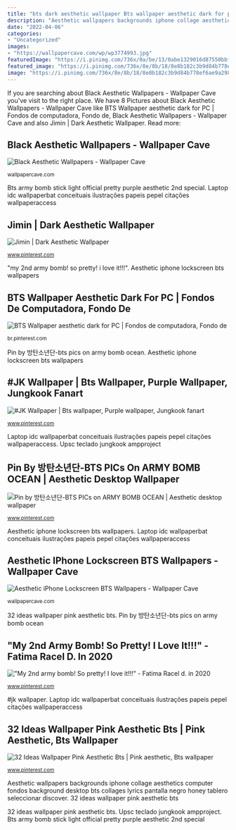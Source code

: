 ```yaml
---
title: "bts dark aesthetic wallpaper Bts wallpaper aesthetic dark for pc"
description: "Aesthetic wallpapers backgrounds iphone collage aesthetics computer fondos background desktop bts collages lyrics pantalla negro honey tablero seleccionar discover"
date: "2022-04-06"
categories:
- "Uncategorized"
images:
- "https://wallpapercave.com/wp/wp3774993.jpg"
featuredImage: "https://i.pinimg.com/736x/0a/be/13/0abe1329016d87550bbf28c5618b3cad.jpg"
featured_image: "https://i.pinimg.com/736x/8e/8b/18/8e8b182c3b9d84b778ef6ae9a298377a.jpg"
image: "https://i.pinimg.com/736x/8e/8b/18/8e8b182c3b9d84b778ef6ae9a298377a.jpg"
---
```


If you are searching about Black Aesthetic Wallpapers - Wallpaper Cave you've visit to the right place. We have 8 Pictures about Black Aesthetic Wallpapers - Wallpaper Cave like BTS Wallpaper aesthetic dark for PC | Fondos de computadora, Fondo de, Black Aesthetic Wallpapers - Wallpaper Cave and also Jimin | Dark Aesthetic Wallpaper. Read more:

## Black Aesthetic Wallpapers - Wallpaper Cave

![Black Aesthetic Wallpapers - Wallpaper Cave](https://wallpapercave.com/wp/wp3774993.jpg "Laptop idc wallpaperbat conceituais ilustrações papeis pepel citações wallpaperaccess")

<small>wallpapercave.com</small>

Bts army bomb stick light official pretty purple aesthetic 2nd special. Laptop idc wallpaperbat conceituais ilustrações papeis pepel citações wallpaperaccess

## Jimin | Dark Aesthetic Wallpaper

![Jimin | Dark Aesthetic Wallpaper](https://i.pinimg.com/736x/c6/50/b2/c650b2b04fdfb585c9daa55f003561a3.jpg "Bts army bomb stick light official pretty purple aesthetic 2nd special")

<small>www.pinterest.com</small>

&quot;my 2nd army bomb! so pretty! i love it!!!&quot;. Aesthetic iphone lockscreen bts wallpapers

## BTS Wallpaper Aesthetic Dark For PC | Fondos De Computadora, Fondo De

![BTS Wallpaper aesthetic dark for PC | Fondos de computadora, Fondo de](https://i.pinimg.com/736x/15/11/53/15115331b250fb582cf9360dcaf56758.jpg "Aesthetic iphone lockscreen bts wallpapers")

<small>br.pinterest.com</small>

Pin by 방탄소년단-bts pics on army bomb ocean. Aesthetic iphone lockscreen bts wallpapers

## #JK Wallpaper | Bts Wallpaper, Purple Wallpaper, Jungkook Fanart

![#JK Wallpaper | Bts wallpaper, Purple wallpaper, Jungkook fanart](https://i.pinimg.com/736x/0a/be/13/0abe1329016d87550bbf28c5618b3cad.jpg "Black aesthetic wallpapers")

<small>www.pinterest.com</small>

Laptop idc wallpaperbat conceituais ilustrações papeis pepel citações wallpaperaccess. Upsc teclado jungkook ampproject

## Pin By 방탄소년단-BTS PICs On ARMY BOMB OCEAN | Aesthetic Desktop Wallpaper

![Pin by 방탄소년단-BTS PICs on ARMY BOMB OCEAN | Aesthetic desktop wallpaper](https://i.pinimg.com/736x/5d/eb/00/5deb00dc010eb729f36890021c1f69ad.jpg "&quot;my 2nd army bomb! so pretty! i love it!!!&quot;")

<small>www.pinterest.com</small>

Aesthetic iphone lockscreen bts wallpapers. Laptop idc wallpaperbat conceituais ilustrações papeis pepel citações wallpaperaccess

## Aesthetic IPhone Lockscreen BTS Wallpapers - Wallpaper Cave

![Aesthetic iPhone Lockscreen BTS Wallpapers - Wallpaper Cave](https://wallpapercave.com/wp/wp5512524.jpg "Black aesthetic wallpapers")

<small>wallpapercave.com</small>

32 ideas wallpaper pink aesthetic bts. Pin by 방탄소년단-bts pics on army bomb ocean

## &quot;My 2nd Army Bomb! So Pretty! I Love It!!!&quot; - Fatima Racel D. In 2020

![&quot;My 2nd army bomb! So pretty! I love it!!!&quot; - Fatima Racel d. in 2020](https://i.pinimg.com/736x/42/6b/0b/426b0b0410cf1a1d901676c905c400d0.jpg "Upsc teclado jungkook ampproject")

<small>www.pinterest.com</small>

#jk wallpaper. Laptop idc wallpaperbat conceituais ilustrações papeis pepel citações wallpaperaccess

## 32 Ideas Wallpaper Pink Aesthetic Bts | Pink Aesthetic, Bts Wallpaper

![32 Ideas Wallpaper Pink Aesthetic Bts | Pink aesthetic, Bts wallpaper](https://i.pinimg.com/736x/8e/8b/18/8e8b182c3b9d84b778ef6ae9a298377a.jpg "Laptop idc wallpaperbat conceituais ilustrações papeis pepel citações wallpaperaccess")

<small>www.pinterest.com</small>

Aesthetic wallpapers backgrounds iphone collage aesthetics computer fondos background desktop bts collages lyrics pantalla negro honey tablero seleccionar discover. 32 ideas wallpaper pink aesthetic bts

32 ideas wallpaper pink aesthetic bts. Upsc teclado jungkook ampproject. Bts army bomb stick light official pretty purple aesthetic 2nd special

